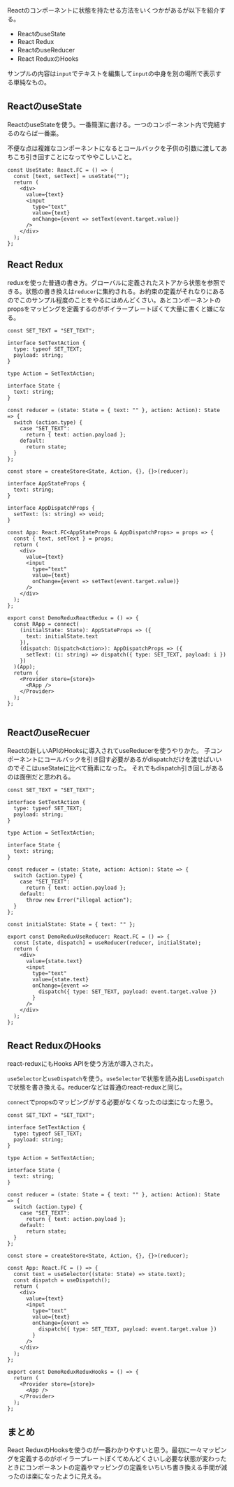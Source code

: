 Reactのコンポーネントに状態を持たせる方法をいくつかがあるが以下を紹介する。
* ReactのuseState
* React Redux
* ReactのuseReducer
* React ReduxのHooks

サンプルの内容は`input`でテキストを編集して`input`の中身を別の場所で表示する単純なもの。

## ReactのuseState

ReactのuseStateを使う。一番簡潔に書ける。一つのコンポーネント内で完結するのならば一番楽。

不便な点は複雑なコンポーネントになるとコールバックを子供の引数に渡してあちこち引き回すことになってややこしいこと。

```tsx
const UseState: React.FC = () => {
  const [text, setText] = useState("");
  return (
    <div>
      value={text}
      <input
        type="text"
        value={text}
        onChange={event => setText(event.target.value)}
      />
    </div>
  );
};
```


## React Redux

reduxを使った普通の書き方。グローバルに定義されたストアから状態を参照できる。状態の書き換えは`reducer`に集約される。お約束の定義がそれなりにあるのでこのサンプル程度のことをやるにはめんどくさい。あとコンポーネントのpropsをマッピングを定義するのがボイラープレートぽくて大量に書くと嫌になる。

```tsx
const SET_TEXT = "SET_TEXT";

interface SetTextAction {
  type: typeof SET_TEXT;
  payload: string;
}

type Action = SetTextAction;

interface State {
  text: string;
}

const reducer = (state: State = { text: "" }, action: Action): State => {
  switch (action.type) {
    case "SET_TEXT":
      return { text: action.payload };
    default:
      return state;
  }
};

const store = createStore<State, Action, {}, {}>(reducer);

interface AppStateProps {
  text: string;
}

interface AppDispatchProps {
  setText: (s: string) => void;
}

const App: React.FC<AppStateProps & AppDispatchProps> = props => {
  const { text, setText } = props;
  return (
    <div>
      value={text}
      <input
        type="text"
        value={text}
        onChange={event => setText(event.target.value)}
      />
    </div>
  );
};

export const DemoReduxReactRedux = () => {
  const RApp = connect(
    (initialState: State): AppStateProps => ({
      text: initialState.text
    }),
    (dispatch: Dispatch<Action>): AppDispatchProps => ({
      setText: (i: string) => dispatch({ type: SET_TEXT, payload: i })
    })
  )(App);
  return (
    <Provider store={store}>
      <RApp />
    </Provider>
  );
};


```

## ReactのuseRecuer

Reactの新しいAPIのHooksに導入されてuseReducerを使うやりかた。
子コンポーネントにコールバックを引き回す必要があるがdispatchだけを渡せばいいのでそこはuseStateに比べて簡素になった。
それでもdispatch引き回しがあるのは面倒だと思われる。

```tsx
const SET_TEXT = "SET_TEXT";

interface SetTextAction {
  type: typeof SET_TEXT;
  payload: string;
}

type Action = SetTextAction;

interface State {
  text: string;
}

const reducer = (state: State, action: Action): State => {
  switch (action.type) {
    case "SET_TEXT":
      return { text: action.payload };
    default:
      throw new Error("illegal action");
  }
};

const initialState: State = { text: "" };

export const DemoReduxUseReducer: React.FC = () => {
  const [state, dispatch] = useReducer(reducer, initialState);
  return (
    <div>
      value={state.text}
      <input
        type="text"
        value={state.text}
        onChange={event =>
          dispatch({ type: SET_TEXT, payload: event.target.value })
        }
      />
    </div>
  );
};

```



## React ReduxのHooks
react-reduxにもHooks APIを使う方法が導入された。

`useSelector`と`useDispatch`を使う。`useSelector`で状態を読み出し`useDispatch`で状態を書き換える。reducerなどは普通のreact-reduxと同じ。

`connect`でpropsのマッピングがする必要がなくなったのは楽になった思う。

```tsx
const SET_TEXT = "SET_TEXT";

interface SetTextAction {
  type: typeof SET_TEXT;
  payload: string;
}

type Action = SetTextAction;

interface State {
  text: string;
}

const reducer = (state: State = { text: "" }, action: Action): State => {
  switch (action.type) {
    case "SET_TEXT":
      return { text: action.payload };
    default:
      return state;
  }
};

const store = createStore<State, Action, {}, {}>(reducer);

const App: React.FC = () => {
  const text = useSelector((state: State) => state.text);
  const dispatch = useDispatch();
  return (
    <div>
      value={text}
      <input
        type="text"
        value={text}
        onChange={event =>
          dispatch({ type: SET_TEXT, payload: event.target.value })
        }
      />
    </div>
  );
};

export const DemoReduxReduxHooks = () => {
  return (
    <Provider store={store}>
      <App />
    </Provider>
  );
};

```

## まとめ

React ReduxのHooksを使うのが一番わかりやすいと思う。最初に一々マッピングを定義するのがボイラープレートぽくてめんどくさいし必要な状態が変わったときにコンポーネントの定義やマッピングの定義をいちいち書き換える手間が減ったのは楽になったように見える。
